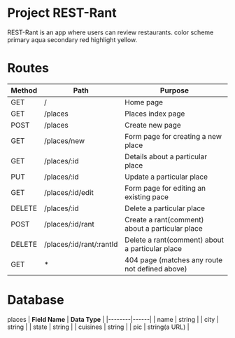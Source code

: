 # Project REST-Rant

REST-Rant is an app where users can review restaurants.
color scheme primary aqua secondary red highlight yellow.

# Routes
| **Method** | **Path** | **Purpose** |
|--------|------|---------|
| GET | / | Home page |
| GET | /places | Places index page |
| POST | /places | Create new page |
| GET | /places/new | Form page for creating a new place |
| GET | /places/:id | Details about a particular place |
| PUT | /places/:id | Update a particular place |
| GET | /places/:id/edit | Form page for editing an existing pace |
| DELETE | /places/:id | Delete a particular place  |
| POST | /places/:id/rant | Create a rant(comment) about a particular place |
| DELETE | /places/:id/rant/:rantId | Delete a rant(comment) about a particular place |
| GET | * | 404 page (matches any route not defined above) |

# Database
places
| **Field Name** | **Data Type** |
|--------|------|
| name | string |
| city | string |
| state | string |
| cuisines | string |
| pic | string(a URL) |